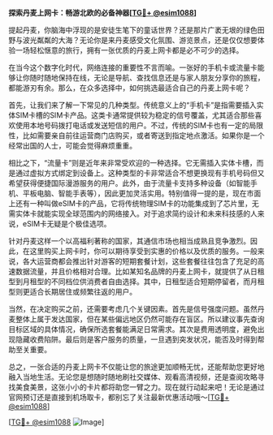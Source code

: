 **探索丹麦上网卡：畅游北欧的必备神器[[TG💪+ @esim1088](https://t.me/s/esim1088)]**

提起丹麦，你脑海中浮现的是安徒生笔下的童话世界？还是那片广袤无垠的绿色田野与波光粼粼的大海？无论你是来丹麦感受文化氛围、游览景点，还是仅仅想要体验一场轻松惬意的旅行，拥有一张优质的丹麦上网卡都是必不可少的选择。

在当今这个数字化时代，网络连接的重要性不言而喻。一张好的手机卡或流量卡能够让你随时随地保持在线，无论是导航、查找信息还是与家人朋友分享你的旅程，都能游刃有余。那么，在众多选择中，如何挑选最适合自己的丹麦上网卡呢？

首先，让我们来了解一下常见的几种类型。传统意义上的“手机卡”是指需要插入实体SIM卡槽的SIM卡产品。这类卡通常提供较为稳定的信号覆盖，尤其适合那些喜欢使用本地号码拨打电话或发送短信的用户。不过，传统的SIM卡也有一定的局限性，比如需要亲自前往运营商门店购买，或者寄送到指定地点激活。如果你是一个经常出国的人士，可能会觉得麻烦重重。

相比之下，“流量卡”则是近年来非常受欢迎的一种选择。它无需插入实体卡槽，而是通过虚拟方式绑定到设备上。这种类型的卡非常适合不想更换现有手机号码但又希望获得便捷国际漫游服务的用户。此外，由于流量卡支持多种设备（如智能手机、平板电脑、智能手表等），因此更加灵活实用。特别值得一提的是，现在市面上还有一种叫做eSIM卡的产品，它将传统物理SIM卡的功能集成到了芯片里，无需实体卡就能实现全球范围内的网络接入。对于追求简约设计和未来科技感的人来说，eSIM卡无疑是个极佳选项。

针对丹麦这样一个以高福利著称的国家，其通信市场也相当成熟且竞争激烈。因此，在这里购买上网卡时，你可以期待享受到实惠的价格以及优质的服务。一般来说，各大运营商都会推出针对游客的短期套餐计划，这些套餐往往包含了充足的高速数据流量，并且价格相对合理。比如某知名品牌的丹麦上网卡，就提供了从日租型到月租型的不同档位供消费者自由选择。其中，日租型适合短期停留者，而月租型则更适合长期居住或频繁往返的用户。

当然，在决定购买之前，还需要考虑几个关键因素。首先是信号强度问题。虽然丹麦整体上属于发达国家，但在某些偏远地区仍然可能存在盲区。所以建议事先查询目标区域的具体情况，确保所选套餐能满足日常需求。其次是费用透明度，避免出现隐藏收费陷阱。最后则是客户服务的质量，一旦遇到突发状况，能否及时得到帮助至关重要。

总之，一张合适的丹麦上网卡不仅能让您的旅途更加顺畅无忧，还能帮助您更好地融入当地生活。无论您是想随时随地刷社交媒体、观看高清视频，还是查阅攻略寻找美食美景，这张小小的卡片都将助您一臂之力。现在就行动起来吧！无论是通过官网预订还是直接到机场取卡，都别忘了关注最新优惠活动哦～[[TG💪+ @esim1088](https://t.me/s/esim1088)]

[[TG💪+ @esim1088](https://t.me/s/esim1088) ![Image](https://i.postimg.cc/4NQfJmqS/Snipaste-2025-05-13-00-14-12.png)]